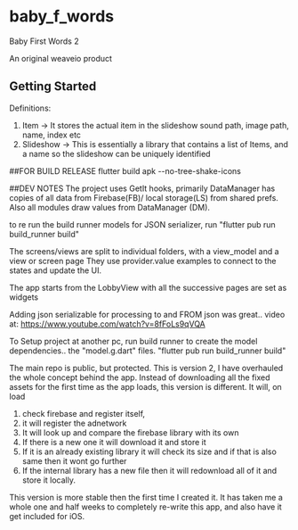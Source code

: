 # baby_f_words

Baby First Words 2

An original weaveio product

## Getting Started

Definitions:
1. Item -> It stores the actual item in the slideshow sound path, image path, name, index etc
2. Slideshow -> This is essentially a library that contains a list of Items, and a name so the slideshow can be uniquely identified 


##FOR BUILD RELEASE
flutter build apk --no-tree-shake-icons

##DEV NOTES
The project uses GetIt hooks, primarily DataManager has copies of all data from Firebase(FB)/
local storage(LS) from shared prefs. Also all modules draw values from DataManager (DM).

to re run the build runner models for JSON serializer, run "flutter pub run build_runner build"

The screens/views are split to individual folders, with a view_model and a view or screen page
They use provider.value examples to connect to the states and update the UI.

The app starts from the LobbyView with all the successive pages are set as widgets


Adding json serializable for processing to and FROM json was great.. video at: https://www.youtube.com/watch?v=8fFoLs9qVQA

To Setup project at another pc, run build runner to create the model dependencies.. the "model.g.dart" files.
"flutter pub run build_runner build"

The main repo is public, but protected. This is version 2, I have overhauled the whole concept behind the app. Instead 
of downloading all the fixed assets for the first time as the app loads, this version is different. It will, on load
1) check firebase and register itself, 
2) it will register the adnetwork
3) It will look up and compare the firebase library with its own
4) If there is a new one it will download it and store it
5) If it is an already existing library it will check its size and if that is also same then it wont go further
6) If the internal library has a new file then it will redownload all of it and store it locally.


This version is more stable then the first time I created it. It has taken me a whole one and half weeks to completely
re-write this app, and also have it get included for iOS. 


